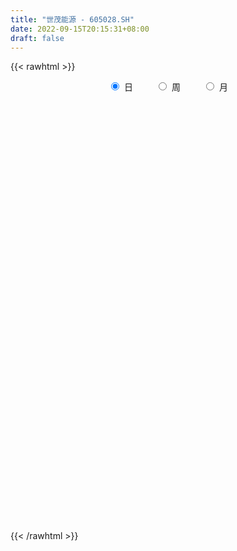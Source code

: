 ```yaml
---
title: "世茂能源 - 605028.SH"
date: 2022-09-15T20:15:31+08:00
draft: false
---
```

{{< rawhtml >}}
    <div style="text-align: center">
        <label style="padding: 1rem;"><input style="margin-right: .5rem" type="radio" name="period" value="D" checked onclick="period_change(this)">日</label>
        <label style="padding: 1rem;"><input style="margin-right: .5rem" type="radio" name="period" value="W" onclick="period_change(this)">周</label>
        <label style="padding: 1rem;"><input style="margin-right: .5rem" type="radio" name="period" value="M" onclick="period_change(this)">月</label>
    </div>
    <div id="chart" style="height: 700px;"></div> 
    <script type="text/javascript">
        const D_v = [2148.73,644.77,1553.63,1829.35,2440.6,6572.79,241136.52,162772.76,123229.86,77296.13,85795.53,70455.54,50546.79,45301.63,41842.61,48755.05,38921.57,33736.44,71998.79,69951.63,48302.53,49731.73,50644.64,40597.23,74963.63,59082.67,185243.66,122270.14,91054.02,76939.73,58597.35,120377.77,120917.78,67267.73,59501.67,43969.27,41505.37,51330.42,68704.37,59300.49,57538.94,46448.63,99945.97,75479.1,103137.13,67974.79,62028.37,27382.26,34896.62,29027.15,57764.49,81025.74,134889.4,129052.7,98395.69,83550.37,74143.72,147776.45,130220.36,132170.27,100049.07,73518.86,56923.96,71794.74,130320.2,97065.27,60049.67,62672.11,53981.0,124181.06,114284.26,77324.68,72058.64,53855.22,58017.37,102455.17,78043.53,58893.78,38714.48,61112.69,41267.63,39791.73,35626.78,41516.74,47446.15,31709.47,61825.6,53040.0,43457.22,39554.3,81838.43,75309.52,44248.43,30939.35,34801.0,23181.08,36694.26,31788.6,24788.46,22092.97,16541.73,17718.07,16863.95,16718.57,17532.28,31478.32,19620.37,26940.08,36468.33,15897.01,11047.41,18952.13,25841.63,14152.45,22137.05,10897.05,10739.2,10682.21,14321.46,13223.09,10610.77,9923.1,6997.76,9178.97,12305.98,9376.09,12342.14,12387.94,10127.08,9539.68,14289.38,9575.15,6315.96,12009.35,6767.02,7808.0,8178.75,5681.0,10421.49,6628.48,6059.96,6802.0,4335.0,7236.97,17066.63,17001.34,7957.0,10814.83,8390.15,8122.15,23449.0,18780.83,12972.3,14088.13,37876.71,62530.59,41036.44,17938.39,18728.64,102154.68,114448.1,81011.52,59592.71,42723.19,40432.84,29908.8,39191.49,22393.15,19824.55,19978.25,21595.54,22024.0,19024.48,13382.15,9871.3,10112.15,10828.02,9103.48,10020.0,11184.74,15224.0,11130.48,6816.48,5386.86,17864.48,9151.33,9374.0,10100.17,10816.48,11839.33,12663.0,10158.44,14355.15,9709.0,13771.48,11311.22,8873.0,8051.15,9246.0,12819.28,36207.13,37183.97,15287.15,21256.45,16759.0,17800.73,17453.73,11085.99,12394.15,8378.76,7901.0,6372.15,6658.0,9947.0,20231.0,17684.0,21385.27,19082.15,17218.15,9903.0,9001.3,9255.57,10493.0,11349.11,8132.0,8397.3,16427.45,11876.09,8573.41,8345.19,8755.15,12271.69,46312.78,33694.06,101291.79,117372.24,63384.99,54910.04,32531.44,27994.79,23085.15,30487.5,24959.0,38210.35,23930.0,26570.0,36299.32,104074.81,46565.0,33938.37,35598.44,23180.0,54166.0,32919.48,32697.0,23955.0,17871.63,27225.0,19697.0,29335.0,18328.0,17482.0,29835.67,24427.15,24970.52,19343.0,22457.52,23163.37,24390.0,18342.0,19445.0,22294.98,20510.0,23012.02,15555.15,15776.0,11570.15,13047.52,19499.48,12243.85,9601.3,25983.0,39620.0,22514.13,13423.15,12032.14,34742.97,26145.15,33909.0]
const D_histogram = [0.0,0.1301880342,0.3482557187,0.623219338,0.9339641527,1.2659482467,1.190181274,0.913071659,0.5273152586,0.1901223133,-0.0400386877,-0.3383762666,-0.5494395854,-0.6488121521,-0.6797873673,-0.7119443739,-0.7217502401,-0.6975188441,-0.5642038154,-0.4428866052,-0.3535849147,-0.3252396275,-0.2541586432,-0.2315526155,-0.1404314862,0.0683108363,0.2107658513,0.3490357022,0.260296636,0.0939581388,0.0451170406,0.1566178521,0.2379714014,0.2369099076,0.1671153485,0.0868742175,-0.0099461398,-0.0322878027,0.0066988239,-0.0245096758,-0.0054876445,-0.0197844122,0.039641761,0.051449393,0.085004891,0.0396176695,-0.0797637616,-0.1388896279,-0.2308609304,-0.231496151,-0.1398612205,-0.0350831577,0.1057052735,0.1963490029,0.1839934212,0.118795388,0.2259257542,0.2549715292,0.29296024,0.2968808181,0.1273181127,-0.016023006,-0.1755833724,-0.1214795139,-0.0355699514,0.007778286,-0.0161308034,-0.124939551,-0.0352750571,0.0312170908,0.0770757761,0.0761514923,0.0221669019,-0.0208139406,-0.095440586,-0.0466501199,-0.0084712207,-0.04146685,-0.066194967,-0.105353836,-0.1238231301,-0.164450259,-0.1839139242,-0.1625080037,-0.1526136322,-0.1360654325,-0.0769753306,-0.0509406677,-0.0373005401,-0.0595006851,0.0037100625,0.0111953129,-0.0160268275,-0.0571575638,-0.0817451648,-0.0823632565,-0.1347461472,-0.1590852022,-0.1552739706,-0.1668497601,-0.1679374308,-0.154991628,-0.1508060682,-0.1296507731,-0.1210088541,-0.083373052,-0.0701906572,-0.0524445963,-0.1130591203,-0.1389430862,-0.1420232281,-0.1086272035,-0.0889714309,-0.0813080928,-0.0864832006,-0.0737097317,-0.0693333488,-0.0434880703,-0.0022513549,-0.0007492218,0.0166143131,0.0231878991,0.0308974022,0.0356534267,0.0592875169,0.0742346477,0.0891659779,0.085870683,0.0768719105,0.0575748896,0.0097291241,-0.048419049,-0.0837007492,-0.1670657317,-0.1890254545,-0.2353713983,-0.2200076731,-0.1688221793,-0.0917391534,-0.0309737323,0.0119820653,0.0108635339,0.0115100674,0.0336244356,0.10178188,0.1573409035,0.1781198376,0.2055983504,0.2028199514,0.2075639057,0.1856684807,0.1943875216,0.2054405857,0.2124416734,0.2466843333,0.3020259489,0.23298541,0.1777792973,0.0482174661,0.1001801525,0.1110805491,0.1254136081,0.0304564295,-0.1472386562,-0.2344008615,-0.2648207908,-0.2217396258,-0.1643366973,-0.1548367789,-0.1448741577,-0.1718278278,-0.2086281484,-0.2460046362,-0.2697350434,-0.2428484555,-0.2189154162,-0.1899311411,-0.1454656521,-0.1315868452,-0.1398595215,-0.1778564754,-0.1714600161,-0.1703683315,-0.1505724953,-0.0948589155,-0.0518841938,0.0039458662,0.0591541159,0.0611659174,0.0589464696,-0.0403931896,-0.1410612881,-0.1514476618,-0.1713660958,-0.1103086358,-0.0397369697,0.0063856829,0.062193383,0.1222805534,0.1624761427,0.2566497162,0.2821311045,0.2753422843,0.2729443319,0.2594003902,0.2594107807,0.2462651405,0.2339358564,0.1705390749,0.1450773935,0.1252514813,0.1052445574,0.0961439274,0.0998806794,0.1316617712,0.1535273452,0.1759782117,0.1614800349,0.1510183052,0.1056383405,0.0883736721,0.0575259158,0.0356049362,0.0114125975,-0.0065794279,-0.0165361663,0.0129264572,0.0208500671,0.0001324875,-0.0004368419,-0.0011103304,0.0186103847,0.0762028244,0.0515933161,0.1483032144,0.2097087389,0.1904060272,0.1849125266,0.1324195299,0.0975904829,0.0690544588,0.0547357689,0.005919896,0.0133322167,-0.003143924,-0.0681835557,0.0090198555,0.0430372575,0.0557632862,0.0281848371,0.0201218026,-0.0187285436,0.0209300008,0.0240685872,0.0411120294,0.0326984325,0.0163535048,-0.078809739,-0.1435398718,-0.1184661563,-0.1006908363,-0.0747906167,-0.032221604,0.0001298644,0.0224664306,0.026454722,0.0295223046,0.031146533,0.0297954312,0.0093515979,-0.0086070948,-0.015112635,-0.0191694983,-0.0712129974,-0.0859872347,-0.1274854795,-0.1417863614,-0.1647710461,-0.2254414903,-0.2703004752,-0.2665436002,-0.1929759061,-0.0650289659,0.0164143664,0.0561070361,0.054659032,0.0943847253,0.0535968941,-0.0783970818]
const D_fast = [0.0,0.1627350427,0.4678666569,0.8986351107,1.4428709635,2.0913421193,2.3131204651,2.2642787648,2.010351179,1.720688812,1.4805181392,1.0975864936,0.7491632785,0.4875876738,0.2866656168,0.0765225167,-0.1137209095,-0.2638692245,-0.2716051497,-0.2610095908,-0.2601041291,-0.3130687487,-0.3055274251,-0.3408095514,-0.2847962936,-0.058976262,0.1361702158,0.3616989923,0.338034085,0.1951851226,0.1576232845,0.3082785591,0.4491249587,0.5072909418,0.4792752199,0.4207526432,0.321445751,0.2910321374,0.3316934699,0.2943575513,0.3120076715,0.2927648007,0.3621014142,0.3867713944,0.4415781151,0.406095311,0.2667729395,0.1729246663,0.0232381312,-0.0352711271,0.0213984982,0.1174057715,0.2846205211,0.4243515013,0.4579942749,0.4224950887,0.5861068934,0.6788955507,0.7901243215,0.8682651041,0.7305319269,0.5831850567,0.3797288472,0.4034628272,0.4804799019,0.5257727108,0.4978309205,0.3577872851,0.4386330149,0.5129294354,0.5780570648,0.596170654,0.5477277891,0.4995434615,0.4010566696,0.4381846057,0.4742456997,0.4308833579,0.3896064992,0.3241091712,0.2746840945,0.1929444009,0.1275022547,0.1082811742,0.0800221377,0.0625539793,0.1024002486,0.1156997445,0.120014737,0.0829394208,0.147077684,0.1573617627,0.1261329154,0.0707127881,0.0256888959,0.0044799901,-0.0815894374,-0.145699793,-0.180707054,-0.2339952835,-0.2770673119,-0.3028694161,-0.3363853734,-0.3476427715,-0.3692530661,-0.3524605269,-0.3568257965,-0.3521908847,-0.4410701887,-0.5016899261,-0.5402758751,-0.5340366514,-0.5366237365,-0.5492874216,-0.5760833296,-0.5817372936,-0.5946942478,-0.5797209869,-0.5390471103,-0.5377322826,-0.5162151694,-0.5038446087,-0.488410755,-0.4747413739,-0.4362854044,-0.4027796117,-0.3655567871,-0.3473844112,-0.3371652061,-0.3420685046,-0.3874819891,-0.4577349244,-0.5139418119,-0.6390732273,-0.7082893137,-0.8134781071,-0.8531163002,-0.8441363512,-0.7899881137,-0.7369661257,-0.6910148117,-0.6894174596,-0.6858934093,-0.6553729322,-0.5617700178,-0.4668757685,-0.4015668749,-0.3226887745,-0.2747621856,-0.2181272549,-0.1936055598,-0.1362896385,-0.0738764279,-0.0137649218,0.0821488213,0.2129969242,0.2022027378,0.1914414494,0.0739339848,0.1509417092,0.1896122431,0.2352987042,0.1479556329,-0.0665491168,-0.2123115376,-0.3089366645,-0.321290406,-0.3049716518,-0.3341809281,-0.3604368463,-0.4303474734,-0.5193048311,-0.618182478,-0.709346646,-0.743172172,-0.7739679867,-0.7924664969,-0.7843674209,-0.8033853253,-0.8466228819,-0.9290839547,-0.9655524995,-1.0070528978,-1.0249001854,-0.9929013345,-0.9628976612,-0.9060811347,-0.836084356,-0.8187810752,-0.8062639056,-0.9157018621,-1.0516352826,-1.0998835718,-1.1626435297,-1.1291632287,-1.068525805,-1.0208067317,-0.9494506858,-0.8587933771,-0.7779787521,-0.6196427495,-0.5236285851,-0.4615818343,-0.3957437037,-0.3444375478,-0.2795744622,-0.2311538172,-0.1849991373,-0.20576115,-0.1949534831,-0.1834665249,-0.1771623094,-0.1622269577,-0.1335200358,-0.0688235012,-0.0085760908,0.0578693286,0.0837411605,0.1110340071,0.0920636275,0.0968923772,0.0804260998,0.0674063542,0.0460671649,0.0264302826,0.0123395026,0.0450337404,0.0581698671,0.0374854094,0.0368068695,0.0358557984,0.0602291097,0.1368722555,0.1251610762,0.2589467781,0.3727794873,0.4010782824,0.4418129135,0.4224247993,0.4119933731,0.4007209636,0.4000862159,0.3527503171,0.3634956919,0.3462335703,0.2641480497,0.3436064247,0.388383141,0.4150499912,0.3945177515,0.3914851676,0.3479526855,0.3928437301,0.4019994633,0.4293209128,0.4290819241,0.4168253726,0.301959694,0.2013445933,0.1968017697,0.1894043806,0.196606946,0.2311205578,0.2635044922,0.291457666,0.3020596379,0.3125077967,0.3219186584,0.3280164144,0.3099104805,0.2898000141,0.2795163152,0.2706670774,0.2008203289,0.1645492829,0.0911796682,0.041432196,-0.0227452502,-0.1397760671,-0.2522101707,-0.3150891958,-0.2897654781,-0.1780757794,-0.0925288556,-0.0388094268,-0.026592673,0.0367292017,0.009340594,-0.1422526523]
const D_slow = [0.0,0.0325470085,0.1196109382,0.2754157727,0.5089068109,0.8253938726,1.1229391911,1.3512071058,1.4830359205,1.5305664988,1.5205568269,1.4359627602,1.2986028639,1.1363998258,0.966452984,0.7884668906,0.6080293305,0.4336496195,0.2925986657,0.1818770144,0.0934807857,0.0121708788,-0.051368782,-0.1092569359,-0.1443648074,-0.1272870983,-0.0745956355,0.0126632901,0.0777374491,0.1012269838,0.1125062439,0.1516607069,0.2111535573,0.2703810342,0.3121598713,0.3338784257,0.3313918908,0.3233199401,0.3249946461,0.3188672271,0.317495316,0.3125492129,0.3224596532,0.3353220014,0.3565732242,0.3664776415,0.3465367011,0.3118142942,0.2540990616,0.1962250238,0.1612597187,0.1524889293,0.1789152476,0.2280024984,0.2740008537,0.3036997007,0.3601811392,0.4239240215,0.4971640815,0.571384286,0.6032138142,0.5992080627,0.5553122196,0.5249423411,0.5160498533,0.5179944248,0.5139617239,0.4827268362,0.4739080719,0.4817123446,0.5009812886,0.5200191617,0.5255608872,0.5203574021,0.4964972556,0.4848347256,0.4827169204,0.4723502079,0.4558014662,0.4294630072,0.3985072246,0.3573946599,0.3114161788,0.2707891779,0.2326357699,0.1986194117,0.1793755791,0.1666404122,0.1573152771,0.1424401059,0.1433676215,0.1461664497,0.1421597429,0.1278703519,0.1074340607,0.0868432466,0.0531567098,0.0133854092,-0.0254330834,-0.0671455234,-0.1091298811,-0.1478777881,-0.1855793052,-0.2179919984,-0.248244212,-0.269087475,-0.2866351393,-0.2997462884,-0.3280110684,-0.36274684,-0.398252647,-0.4254094479,-0.4476523056,-0.4679793288,-0.4896001289,-0.5080275619,-0.5253608991,-0.5362329166,-0.5367957554,-0.5369830608,-0.5328294825,-0.5270325078,-0.5193081572,-0.5103948006,-0.4955729213,-0.4770142594,-0.4547227649,-0.4332550942,-0.4140371166,-0.3996433942,-0.3972111132,-0.4093158754,-0.4302410627,-0.4720074956,-0.5192638592,-0.5781067088,-0.6331086271,-0.6753141719,-0.6982489603,-0.7059923934,-0.702996877,-0.7002809936,-0.6974034767,-0.6889973678,-0.6635518978,-0.6242166719,-0.5796867125,-0.5282871249,-0.4775821371,-0.4256911606,-0.3792740405,-0.3306771601,-0.2793170136,-0.2262065953,-0.1645355119,-0.0890290247,-0.0307826722,0.0136621521,0.0257165186,0.0507615567,0.078531694,0.109885096,0.1174992034,0.0806895394,0.022089324,-0.0441158737,-0.0995507802,-0.1406349545,-0.1793441492,-0.2155626886,-0.2585196456,-0.3106766827,-0.3721778417,-0.4396116026,-0.5003237165,-0.5550525705,-0.6025353558,-0.6389017688,-0.6717984801,-0.7067633605,-0.7512274793,-0.7940924833,-0.8366845662,-0.8743276901,-0.8980424189,-0.9110134674,-0.9100270009,-0.8952384719,-0.8799469925,-0.8652103751,-0.8753086725,-0.9105739945,-0.94843591,-0.9912774339,-1.0188545929,-1.0287888353,-1.0271924146,-1.0116440688,-0.9810739305,-0.9404548948,-0.8762924657,-0.8057596896,-0.7369241185,-0.6686880356,-0.603837938,-0.5389852429,-0.4774189577,-0.4189349936,-0.3763002249,-0.3400308765,-0.3087180062,-0.2824068669,-0.258370885,-0.2334007152,-0.2004852724,-0.1621034361,-0.1181088831,-0.0777388744,-0.0399842981,-0.013574713,0.008518705,0.022900184,0.031801418,0.0346545674,0.0330097105,0.0288756689,0.0321072832,0.0373198,0.0373529218,0.0372437114,0.0369661288,0.041618725,0.0606694311,0.0735677601,0.1106435637,0.1630707484,0.2106722552,0.2569003869,0.2900052694,0.3144028901,0.3316665048,0.345350447,0.3468304211,0.3501634752,0.3493774942,0.3323316053,0.3345865692,0.3453458836,0.3592867051,0.3663329144,0.371363365,0.3666812291,0.3719137293,0.3779308761,0.3882088834,0.3963834916,0.4004718678,0.380769433,0.3448844651,0.315267926,0.2900952169,0.2713975627,0.2633421617,0.2633746278,0.2689912355,0.275604916,0.2829854921,0.2907721254,0.2982209832,0.3005588826,0.2984071089,0.2946289502,0.2898365756,0.2720333263,0.2505365176,0.2186651477,0.1832185574,0.1420257959,0.0856654233,0.0180903045,-0.0485455956,-0.0967895721,-0.1130468135,-0.1089432219,-0.0949164629,-0.0812517049,-0.0576555236,-0.0442563001,-0.0638555705]
const D_data = [['2021-07-12', 17.02, 20.42, 17.02, 20.42],['2021-07-13', 22.46, 22.46, 22.46, 22.46],['2021-07-14', 24.71, 24.71, 24.71, 24.71],['2021-07-15', 27.18, 27.18, 27.18, 27.18],['2021-07-16', 29.9, 29.9, 29.9, 29.9],['2021-07-19', 32.89, 32.89, 32.89, 32.89],['2021-07-20', 34.0, 29.6, 29.6, 34.01],['2021-07-21', 26.64, 27.14, 26.64, 29.0],['2021-07-22', 26.15, 24.76, 24.76, 26.4],['2021-07-23', 24.78, 23.91, 23.81, 25.2],['2021-07-26', 23.68, 23.99, 22.51, 24.69],['2021-07-27', 23.42, 21.76, 21.6, 23.5],['2021-07-28', 21.33, 21.31, 21.14, 22.59],['2021-07-29', 21.51, 21.56, 21.2, 21.92],['2021-07-30', 21.58, 21.68, 21.33, 21.9],['2021-08-02', 21.67, 21.06, 20.56, 21.67],['2021-08-03', 20.99, 20.75, 20.58, 21.43],['2021-08-04', 20.54, 20.72, 20.42, 20.92],['2021-08-05', 20.68, 22.06, 20.58, 22.7],['2021-08-06', 21.6, 22.23, 21.32, 22.8],['2021-08-09', 22.1, 22.1, 21.82, 23.14],['2021-08-10', 21.8, 21.39, 21.1, 21.9],['2021-08-11', 21.28, 21.96, 21.12, 22.27],['2021-08-12', 21.73, 21.4, 21.23, 21.77],['2021-08-13', 21.38, 22.4, 21.13, 22.58],['2021-08-16', 23.14, 24.64, 23.14, 24.64],['2021-08-17', 26.3, 24.86, 24.58, 27.1],['2021-08-18', 23.65, 25.79, 22.5, 26.5],['2021-08-19', 24.84, 23.33, 23.21, 25.6],['2021-08-20', 23.45, 21.82, 21.0, 23.45],['2021-08-23', 21.94, 22.78, 21.77, 23.38],['2021-08-24', 22.75, 25.06, 22.75, 25.06],['2021-08-25', 25.58, 25.39, 25.0, 26.62],['2021-08-26', 25.75, 24.8, 24.59, 25.91],['2021-08-27', 24.83, 23.95, 23.55, 25.19],['2021-08-30', 23.88, 23.56, 23.4, 24.2],['2021-08-31', 23.73, 22.95, 22.8, 23.73],['2021-09-01', 22.93, 23.59, 22.68, 23.88],['2021-09-02', 23.49, 24.44, 22.95, 24.8],['2021-09-03', 24.03, 23.62, 23.6, 24.85],['2021-09-06', 23.82, 24.25, 22.78, 24.33],['2021-09-07', 24.0, 23.88, 23.88, 24.55],['2021-09-08', 23.88, 24.98, 23.7, 25.5],['2021-09-09', 24.97, 24.66, 24.2, 25.4],['2021-09-10', 24.5, 25.16, 23.79, 26.67],['2021-09-13', 24.97, 24.24, 24.06, 25.28],['2021-09-14', 24.01, 22.9, 22.85, 24.09],['2021-09-15', 22.77, 23.13, 22.62, 23.26],['2021-09-16', 23.17, 22.2, 22.12, 23.29],['2021-09-17', 22.39, 22.94, 22.22, 23.07],['2021-09-22', 22.7, 24.22, 22.52, 24.47],['2021-09-23', 24.41, 24.87, 23.67, 25.21],['2021-09-24', 24.5, 26.04, 24.32, 26.62],['2021-09-27', 25.4, 26.19, 24.53, 27.25],['2021-09-28', 25.0, 25.3, 23.57, 25.88],['2021-09-29', 24.53, 24.59, 24.35, 26.5],['2021-09-30', 24.72, 27.05, 24.72, 27.05],['2021-10-08', 28.2, 26.69, 25.4, 29.5],['2021-10-11', 26.29, 27.27, 24.42, 27.69],['2021-10-12', 26.0, 27.27, 25.08, 28.7],['2021-10-13', 27.2, 24.9, 24.87, 27.27],['2021-10-14', 24.4, 24.51, 23.52, 25.34],['2021-10-15', 24.27, 23.49, 23.34, 24.38],['2021-10-18', 23.59, 25.84, 23.59, 25.84],['2021-10-19', 25.8, 26.63, 25.78, 27.14],['2021-10-20', 25.93, 26.51, 25.83, 27.18],['2021-10-21', 26.45, 25.79, 25.66, 26.76],['2021-10-22', 25.69, 24.38, 24.29, 26.0],['2021-10-25', 24.38, 26.82, 24.38, 26.82],['2021-10-26', 26.74, 27.02, 26.28, 27.38],['2021-10-27', 27.01, 27.18, 26.58, 28.3],['2021-10-28', 26.86, 26.85, 26.2, 27.4],['2021-10-29', 26.85, 26.15, 24.94, 26.85],['2021-11-01', 25.7, 26.1, 25.35, 26.57],['2021-11-02', 26.0, 25.41, 24.74, 26.27],['2021-11-03', 25.24, 26.9, 24.8, 27.7],['2021-11-04', 26.5, 27.05, 26.31, 27.4],['2021-11-05', 26.68, 26.22, 26.15, 27.4],['2021-11-08', 26.5, 26.19, 25.82, 26.75],['2021-11-09', 26.19, 25.83, 25.75, 27.4],['2021-11-10', 25.4, 25.9, 25.0, 26.0],['2021-11-11', 26.0, 25.4, 25.32, 26.17],['2021-11-12', 25.2, 25.41, 25.2, 25.66],['2021-11-15', 25.23, 25.83, 25.23, 26.21],['2021-11-16', 25.74, 25.68, 25.15, 26.12],['2021-11-17', 25.65, 25.75, 25.51, 25.96],['2021-11-18', 25.6, 26.43, 25.35, 26.48],['2021-11-19', 26.48, 26.22, 25.6, 26.5],['2021-11-22', 26.04, 26.16, 25.6, 26.45],['2021-11-23', 26.17, 25.67, 25.6, 26.39],['2021-11-24', 25.85, 26.85, 25.4, 26.87],['2021-11-25', 27.3, 26.37, 26.35, 27.58],['2021-11-26', 26.18, 25.9, 25.81, 26.78],['2021-11-29', 25.45, 25.53, 25.01, 25.8],['2021-11-30', 25.53, 25.52, 25.13, 25.8],['2021-12-01', 25.5, 25.7, 25.28, 25.75],['2021-12-02', 25.59, 24.83, 24.81, 25.7],['2021-12-03', 24.82, 24.86, 24.0, 25.08],['2021-12-06', 24.81, 25.03, 24.6, 25.15],['2021-12-07', 24.92, 24.68, 24.28, 25.03],['2021-12-08', 24.7, 24.63, 24.54, 24.82],['2021-12-09', 24.63, 24.69, 24.4, 24.75],['2021-12-10', 24.64, 24.48, 24.42, 24.76],['2021-12-13', 24.47, 24.62, 24.41, 24.94],['2021-12-14', 24.5, 24.41, 24.3, 24.69],['2021-12-15', 24.16, 24.78, 24.01, 24.96],['2021-12-16', 24.79, 24.51, 24.36, 24.85],['2021-12-17', 24.65, 24.56, 24.49, 24.98],['2021-12-20', 24.56, 23.35, 23.33, 24.63],['2021-12-21', 23.51, 23.4, 23.06, 23.51],['2021-12-22', 23.34, 23.44, 23.32, 23.59],['2021-12-23', 23.44, 23.82, 23.34, 23.98],['2021-12-24', 24.05, 23.65, 23.65, 24.48],['2021-12-27', 23.52, 23.44, 23.3, 23.89],['2021-12-28', 23.45, 23.15, 22.78, 23.71],['2021-12-29', 23.18, 23.26, 22.97, 23.34],['2021-12-30', 23.01, 23.07, 23.01, 23.3],['2021-12-31', 23.16, 23.3, 23.09, 23.49],['2022-01-04', 23.38, 23.58, 23.26, 23.7],['2022-01-05', 23.55, 23.12, 23.07, 23.67],['2022-01-06', 23.18, 23.3, 23.1, 23.43],['2022-01-07', 23.24, 23.17, 23.1, 23.47],['2022-01-10', 23.12, 23.17, 23.01, 23.37],['2022-01-11', 23.16, 23.12, 23.01, 23.29],['2022-01-12', 23.28, 23.4, 23.28, 23.68],['2022-01-13', 23.6, 23.38, 23.31, 23.6],['2022-01-14', 23.25, 23.46, 23.04, 23.56],['2022-01-17', 23.67, 23.27, 23.15, 23.67],['2022-01-18', 23.45, 23.17, 23.11, 23.45],['2022-01-19', 23.28, 22.96, 22.89, 23.28],['2022-01-20', 22.88, 22.39, 22.35, 23.0],['2022-01-21', 22.4, 21.9, 21.85, 22.4],['2022-01-24', 21.56, 21.82, 21.56, 22.1],['2022-01-25', 21.82, 20.73, 20.7, 21.9],['2022-01-26', 20.92, 21.0, 20.73, 21.24],['2022-01-27', 21.0, 20.26, 20.25, 21.0],['2022-01-28', 20.31, 20.68, 20.01, 20.85],['2022-02-07', 20.96, 21.06, 20.74, 21.22],['2022-02-08', 21.06, 21.53, 21.0, 21.56],['2022-02-09', 21.48, 21.55, 21.38, 21.68],['2022-02-10', 21.5, 21.5, 21.33, 21.7],['2022-02-11', 21.6, 20.97, 20.95, 21.6],['2022-02-14', 21.09, 20.9, 20.78, 21.24],['2022-02-15', 20.88, 21.15, 20.79, 21.19],['2022-02-16', 21.17, 21.93, 21.09, 22.07],['2022-02-17', 21.94, 22.12, 21.74, 22.4],['2022-02-18', 21.8, 21.94, 21.7, 22.08],['2022-02-21', 21.94, 22.23, 21.73, 22.37],['2022-02-22', 22.23, 22.01, 21.73, 22.23],['2022-02-23', 22.1, 22.21, 21.9, 22.24],['2022-02-24', 22.06, 21.93, 21.52, 22.98],['2022-02-25', 21.8, 22.38, 21.76, 22.75],['2022-02-28', 22.31, 22.58, 22.08, 22.66],['2022-03-01', 22.74, 22.71, 22.38, 23.08],['2022-03-02', 22.77, 23.32, 22.44, 23.73],['2022-03-03', 23.29, 24.03, 23.11, 24.6],['2022-03-04', 23.42, 22.64, 22.43, 23.58],['2022-03-07', 22.57, 22.64, 22.23, 22.84],['2022-03-08', 22.64, 21.3, 21.28, 22.64],['2022-03-09', 21.7, 23.43, 21.59, 23.43],['2022-03-10', 24.63, 23.18, 23.1, 24.63],['2022-03-11', 22.91, 23.4, 22.51, 24.3],['2022-03-14', 23.07, 21.89, 21.86, 23.15],['2022-03-15', 21.75, 20.08, 20.08, 22.1],['2022-03-16', 20.36, 20.35, 19.32, 20.64],['2022-03-17', 20.45, 20.54, 20.3, 20.97],['2022-03-18', 20.31, 21.29, 20.31, 21.56],['2022-03-21', 21.81, 21.57, 21.2, 21.81],['2022-03-22', 21.47, 21.0, 20.92, 21.57],['2022-03-23', 21.27, 20.91, 20.7, 21.5],['2022-03-24', 20.7, 20.24, 20.16, 20.75],['2022-03-25', 20.2, 19.75, 19.74, 20.29],['2022-03-28', 19.76, 19.31, 19.12, 19.76],['2022-03-29', 19.5, 19.05, 19.0, 19.53],['2022-03-30', 19.2, 19.42, 19.09, 19.42],['2022-03-31', 19.43, 19.26, 19.16, 19.49],['2022-04-01', 19.1, 19.22, 18.95, 19.29],['2022-04-06', 19.2, 19.39, 19.11, 19.48],['2022-04-07', 19.33, 18.96, 18.95, 19.33],['2022-04-08', 19.03, 18.49, 18.3, 19.06],['2022-04-11', 18.5, 17.76, 17.52, 18.6],['2022-04-12', 17.84, 17.98, 17.42, 17.98],['2022-04-13', 18.08, 17.68, 17.61, 18.08],['2022-04-14', 17.68, 17.72, 17.68, 17.88],['2022-04-15', 17.88, 18.15, 17.79, 18.5],['2022-04-18', 18.22, 18.07, 17.71, 18.26],['2022-04-19', 17.96, 18.35, 17.96, 18.38],['2022-04-20', 18.4, 18.54, 18.24, 18.6],['2022-04-21', 18.54, 17.95, 17.7, 18.54],['2022-04-22', 17.46, 17.82, 17.12, 18.1],['2022-04-25', 17.42, 16.21, 16.2, 17.65],['2022-04-26', 16.23, 15.45, 15.4, 16.55],['2022-04-27', 15.28, 16.03, 14.92, 16.08],['2022-04-28', 16.03, 15.56, 15.33, 16.03],['2022-04-29', 15.87, 16.43, 15.66, 16.46],['2022-05-05', 16.25, 16.7, 16.25, 16.96],['2022-05-06', 16.37, 16.55, 16.08, 16.78],['2022-05-09', 16.58, 16.83, 16.48, 16.95],['2022-05-10', 16.64, 17.13, 16.6, 17.23],['2022-05-11', 17.13, 17.13, 17.11, 17.75],['2022-05-12', 17.13, 18.21, 17.1, 18.84],['2022-05-13', 18.22, 17.77, 17.56, 18.33],['2022-05-16', 17.92, 17.53, 17.44, 18.15],['2022-05-17', 17.53, 17.68, 17.22, 18.09],['2022-05-18', 17.49, 17.62, 17.29, 18.05],['2022-05-19', 17.3, 17.88, 17.2, 18.03],['2022-05-20', 18.3, 17.81, 17.79, 18.49],['2022-05-23', 17.77, 17.88, 17.61, 17.88],['2022-05-24', 18.05, 17.14, 17.11, 18.1],['2022-05-25', 17.14, 17.45, 17.13, 17.46],['2022-05-26', 17.51, 17.46, 17.21, 17.64],['2022-05-27', 17.59, 17.4, 17.28, 17.62],['2022-05-30', 17.61, 17.5, 17.33, 17.67],['2022-05-31', 17.65, 17.69, 17.38, 17.75],['2022-06-01', 17.69, 18.2, 17.52, 18.2],['2022-06-02', 18.21, 18.31, 17.8, 18.33],['2022-06-06', 18.32, 18.55, 18.3, 18.67],['2022-06-07', 18.73, 18.23, 18.09, 18.88],['2022-06-08', 18.25, 18.33, 17.95, 18.69],['2022-06-09', 18.24, 17.84, 17.83, 18.26],['2022-06-10', 17.7, 18.1, 17.66, 18.2],['2022-06-13', 18.0, 17.86, 17.71, 18.19],['2022-06-14', 17.59, 17.87, 17.24, 17.87],['2022-06-15', 17.91, 17.74, 17.64, 18.04],['2022-06-16', 17.65, 17.71, 17.65, 17.92],['2022-06-17', 17.75, 17.73, 17.45, 17.83],['2022-06-20', 17.73, 18.28, 17.7, 18.3],['2022-06-21', 18.37, 18.13, 18.01, 18.5],['2022-06-22', 18.09, 17.75, 17.72, 18.12],['2022-06-23', 17.66, 17.95, 17.55, 17.96],['2022-06-24', 18.1, 17.95, 17.87, 18.2],['2022-06-27', 18.07, 18.27, 17.91, 18.3],['2022-06-28', 18.27, 19.0, 18.22, 19.29],['2022-06-29', 18.92, 18.12, 18.06, 18.92],['2022-06-30', 18.29, 19.93, 18.05, 19.93],['2022-07-01', 19.93, 20.08, 19.55, 21.47],['2022-07-04', 19.78, 19.37, 19.3, 20.06],['2022-07-05', 19.28, 19.66, 19.03, 19.72],['2022-07-06', 19.35, 19.08, 18.91, 19.48],['2022-07-07', 19.09, 19.2, 18.89, 19.39],['2022-07-08', 19.3, 19.22, 19.0, 19.37],['2022-07-11', 19.16, 19.38, 19.04, 19.62],['2022-07-12', 19.43, 18.85, 18.66, 19.52],['2022-07-13', 18.88, 19.5, 18.84, 19.63],['2022-07-14', 19.49, 19.23, 18.96, 19.49],['2022-07-15', 19.18, 18.42, 18.36, 19.19],['2022-07-18', 18.56, 20.26, 18.54, 20.26],['2022-07-19', 21.31, 20.09, 20.01, 21.95],['2022-07-20', 20.3, 20.04, 19.85, 20.46],['2022-07-21', 20.1, 19.58, 19.58, 20.24],['2022-07-22', 19.7, 19.8, 19.54, 20.09],['2022-07-25', 19.63, 19.34, 19.23, 19.81],['2022-07-26', 19.48, 20.38, 19.47, 20.83],['2022-07-27', 20.28, 20.11, 19.96, 20.42],['2022-07-28', 20.16, 20.42, 20.04, 20.5],['2022-07-29', 20.32, 20.21, 20.09, 20.58],['2022-08-01', 20.07, 20.12, 19.7, 20.16],['2022-08-02', 19.86, 18.86, 18.7, 20.02],['2022-08-03', 18.85, 18.77, 18.77, 19.48],['2022-08-04', 18.95, 19.73, 18.95, 20.14],['2022-08-05', 19.79, 19.71, 19.33, 20.1],['2022-08-08', 19.73, 19.9, 19.42, 20.03],['2022-08-09', 19.9, 20.29, 19.72, 20.35],['2022-08-10', 20.22, 20.39, 20.02, 20.44],['2022-08-11', 20.43, 20.46, 20.34, 20.71],['2022-08-12', 20.51, 20.36, 20.28, 20.53],['2022-08-15', 20.48, 20.43, 20.08, 20.75],['2022-08-16', 20.52, 20.49, 20.41, 20.99],['2022-08-17', 20.55, 20.52, 20.34, 20.8],['2022-08-18', 20.53, 20.28, 20.17, 20.66],['2022-08-19', 20.32, 20.25, 20.1, 20.55],['2022-08-22', 20.28, 20.36, 20.13, 20.79],['2022-08-23', 20.33, 20.39, 19.64, 20.66],['2022-08-24', 20.41, 19.64, 19.57, 20.56],['2022-08-25', 19.64, 19.9, 19.31, 19.99],['2022-08-26', 19.98, 19.36, 19.23, 20.0],['2022-08-29', 19.11, 19.47, 19.0, 19.55],['2022-08-30', 19.59, 19.16, 19.01, 19.65],['2022-08-31', 19.1, 18.32, 18.28, 19.19],['2022-09-01', 18.67, 18.04, 18.02, 18.67],['2022-09-02', 18.04, 18.32, 18.04, 18.45],['2022-09-05', 18.28, 19.21, 18.28, 19.26],['2022-09-06', 19.13, 20.32, 19.13, 20.44],['2022-09-07', 20.26, 20.27, 20.03, 20.46],['2022-09-08', 20.26, 20.09, 19.96, 20.46],['2022-09-09', 20.11, 19.71, 19.61, 20.29],['2022-09-13', 19.81, 20.38, 19.49, 20.4],['2022-09-14', 20.04, 19.42, 19.24, 20.06],['2022-09-15', 19.33, 17.79, 17.69, 19.41]]
const W_v = [8617.08,611008.0600000001,293942.1,263363.48,264239.76,534590.2200000001,426662.3,264809.92,382549.77,221309.19,273679.63,385142.48,147776.45,492882.52,421901.99,441829.64,351265.0700000001,216513.31,235537.96,284407.9,157404.29,98005.18,112289.62,108206.51,68607.96,48078.42,50200.94,55919.23,41079.08,35592.93,53596.94,69556.96,168504.17,334281.33,211849.03,105815.49,63218.1,30308.22,56422.3,51281.31,60657.07,20184.22,103507.53,88557.06,46132.05,54520.0,76589.87,47626.98,53977.29,310942.56,201906.41,144156.85,256475.94,166917.48,112456.63,116058.34,107797.89,97148.15,65962.3,113572.42,94797.12]
const W_histogram = [0.0,-0.3822678063,-0.7432688761,-0.8929089293,-0.9244432055,-0.9260542445,-0.7337689911,-0.5853522537,-0.3515385353,-0.3156097337,-0.0653655015,0.1728593383,0.3032383353,0.177253658,0.1577997694,0.2619370068,0.3289926856,0.3123818075,0.346873756,0.3386832857,0.2574490146,0.1762236186,0.128216231,0.0400741562,-0.0329564553,-0.0785721084,-0.0776308483,-0.165443701,-0.282207532,-0.3139884419,-0.2467260409,-0.1541722409,-0.0617538949,0.0577844104,0.0047661876,-0.1172626158,-0.211425857,-0.2954689614,-0.3432009593,-0.3642512679,-0.4342910399,-0.4340103484,-0.3184802394,-0.21134927,-0.1433349419,-0.0188375847,0.0631030349,0.1037198023,0.153722405,0.3285280217,0.3808305539,0.3565698108,0.4239022907,0.4822446554,0.4727205797,0.4934712894,0.4824837162,0.401301733,0.2698916499,0.268350086,0.1364403138]
const W_fast = [0.0,-0.4778347578,-1.0246530466,-1.3975203322,-1.6601654097,-1.8932900099,-1.8844470043,-1.8823683303,-1.7364392458,-1.7794128776,-1.5455100208,-1.2640703464,-1.0578817656,-1.1395530283,-1.1195569746,-0.9499354855,-0.8006316353,-0.7391470616,-0.6179366741,-0.5414563229,-0.5583283404,-0.5954978317,-0.6114511616,-0.6895746974,-0.7708444226,-0.8361031028,-0.8545695548,-0.9837433328,-1.1710590468,-1.2813370672,-1.2757561764,-1.2217454366,-1.1447655643,-1.0107811565,-1.0626078323,-1.2139522897,-1.3609719951,-1.5188823399,-1.6524145777,-1.7645277032,-1.9431402352,-2.0513621308,-2.0154520816,-1.9611584297,-1.9289778371,-1.8091898761,-1.7114734978,-1.6449267798,-1.5564935759,-1.2995559537,-1.152045783,-1.0871640734,-0.9138560209,-0.7349524923,-0.626296423,-0.482177891,-0.3725445352,-0.3534010851,-0.4173382557,-0.3517922982,-0.4495919919]
const W_slow = [0.0,-0.0955669516,-0.2813841706,-0.5046114029,-0.7357222043,-0.9672357654,-1.1506780132,-1.2970160766,-1.3849007104,-1.4638031439,-1.4801445193,-1.4369296847,-1.3611201009,-1.3168066864,-1.277356744,-1.2118724923,-1.1296243209,-1.051528869,-0.96481043,-0.8801396086,-0.815777355,-0.7717214503,-0.7396673926,-0.7296488535,-0.7378879674,-0.7575309945,-0.7769387065,-0.8182996318,-0.8888515148,-0.9673486253,-1.0290301355,-1.0675731957,-1.0830116694,-1.0685655668,-1.0673740199,-1.0966896739,-1.1495461381,-1.2234133785,-1.3092136183,-1.4002764353,-1.5088491953,-1.6173517824,-1.6969718422,-1.7498091597,-1.7856428952,-1.7903522914,-1.7745765327,-1.7486465821,-1.7102159808,-1.6280839754,-1.5328763369,-1.4437338842,-1.3377583116,-1.2171971477,-1.0990170028,-0.9756491804,-0.8550282514,-0.7547028181,-0.6872299057,-0.6201423842,-0.5860323057]
const W_data = [['2021-07-16', 17.02, 29.9, 17.02, 29.9],['2021-07-23', 32.89, 23.91, 23.81, 34.01],['2021-07-30', 23.68, 21.68, 21.14, 24.69],['2021-08-06', 21.67, 22.23, 20.42, 22.8],['2021-08-13', 22.1, 22.4, 21.1, 23.14],['2021-08-20', 23.14, 21.82, 21.0, 27.1],['2021-08-27', 21.94, 23.95, 21.77, 26.62],['2021-09-03', 23.88, 23.62, 22.68, 24.85],['2021-09-10', 23.82, 25.16, 22.78, 26.67],['2021-09-17', 24.97, 22.94, 22.12, 25.28],['2021-09-24', 22.7, 26.04, 22.52, 26.62],['2021-09-30', 25.4, 27.05, 23.57, 27.25],['2021-10-08', 28.2, 26.69, 25.4, 29.5],['2021-10-15', 26.29, 23.49, 23.34, 28.7],['2021-10-22', 23.59, 24.38, 23.59, 27.18],['2021-10-29', 24.38, 26.15, 24.38, 28.3],['2021-11-05', 25.7, 26.22, 24.74, 27.7],['2021-11-12', 26.5, 25.41, 25.0, 27.4],['2021-11-19', 25.23, 26.22, 25.15, 26.5],['2021-11-26', 26.04, 25.9, 25.4, 27.58],['2021-12-03', 25.45, 24.86, 24.0, 25.8],['2021-12-10', 24.81, 24.48, 24.28, 25.15],['2021-12-17', 24.47, 24.56, 24.01, 24.98],['2021-12-24', 24.56, 23.65, 23.06, 24.63],['2021-12-31', 23.52, 23.3, 22.78, 23.89],['2022-01-07', 23.38, 23.17, 23.07, 23.7],['2022-01-14', 23.12, 23.46, 23.01, 23.68],['2022-01-21', 23.67, 21.9, 21.85, 23.67],['2022-01-28', 21.56, 20.68, 20.01, 22.1],['2022-02-11', 20.96, 20.97, 20.74, 21.7],['2022-02-18', 21.09, 21.94, 20.78, 22.4],['2022-02-25', 21.94, 22.38, 21.52, 22.98],['2022-03-04', 22.31, 22.64, 22.08, 24.6],['2022-03-11', 22.57, 23.4, 21.28, 24.63],['2022-03-18', 23.07, 21.29, 19.32, 23.15],['2022-03-25', 21.81, 19.75, 19.74, 21.81],['2022-04-01', 19.76, 19.22, 18.95, 19.76],['2022-04-08', 19.2, 18.49, 18.3, 19.48],['2022-04-15', 18.5, 18.15, 17.42, 18.6],['2022-04-22', 18.22, 17.82, 17.12, 18.6],['2022-04-29', 17.42, 16.43, 14.92, 17.65],['2022-05-06', 16.25, 16.55, 16.08, 16.96],['2022-05-13', 16.58, 17.77, 16.48, 18.84],['2022-05-20', 17.92, 17.81, 17.2, 18.49],['2022-05-27', 17.77, 17.4, 17.11, 18.1],['2022-06-02', 17.61, 18.31, 17.33, 18.33],['2022-06-10', 18.32, 18.1, 17.66, 18.88],['2022-06-17', 18.0, 17.73, 17.24, 18.19],['2022-06-24', 17.73, 17.95, 17.55, 18.5],['2022-07-01', 18.07, 20.08, 17.91, 21.47],['2022-07-08', 19.78, 19.22, 18.89, 20.06],['2022-07-15', 19.16, 18.42, 18.36, 19.63],['2022-07-22', 18.56, 19.8, 18.54, 21.95],['2022-07-29', 19.63, 20.21, 19.23, 20.83],['2022-08-05', 20.07, 19.71, 18.7, 20.16],['2022-08-12', 19.73, 20.36, 19.42, 20.71],['2022-08-19', 20.48, 20.25, 20.08, 20.99],['2022-08-26', 20.28, 19.36, 19.23, 20.79],['2022-09-02', 19.11, 18.32, 18.02, 19.65],['2022-09-09', 18.28, 19.71, 18.28, 20.46],['2022-09-16', 19.81, 17.79, 17.69, 20.4]]
const M_v = [913567.2400000001,1574330.4000000004,1442016.3499999999,1504390.5999999999,1153464.5900000001,478773.2100000001,195277.67,171719.13,859867.8000000003,209496.92,274985.86,409679.46,886828.9199999999,477578.16,230214.69]
const M_histogram = [0.0,0.081048433,0.3890670238,0.5032241872,0.5059722761,0.3361239574,0.0407061237,-0.0295668954,-0.2881004948,-0.6191521258,-0.7158769625,-0.5964868895,-0.4716219097,-0.4872804016,-0.5022928059]
const M_fast = [0.0,0.1013105413,0.506595888,0.7465590983,0.8758002562,0.7899829268,0.504741624,0.4270768811,0.0965181579,-0.3893215044,-0.6650155818,-0.6947472312,-0.6877877288,-0.8252663211,-0.9658519269]
const M_slow = [0.0,0.0202621083,0.1175288642,0.243334911,0.36982798,0.4538589694,0.4640355003,0.4566437765,0.3846186528,0.2298306213,0.0508613807,-0.0982603417,-0.2161658191,-0.3379859195,-0.463559121]
const M_data = [['2021-07-30', 17.02, 21.68, 17.02, 34.01],['2021-08-31', 21.67, 22.95, 20.42, 27.1],['2021-09-30', 22.93, 27.05, 22.12, 27.25],['2021-10-29', 28.2, 26.15, 23.34, 29.5],['2021-11-30', 25.7, 25.52, 24.74, 27.7],['2021-12-31', 25.5, 23.3, 22.78, 25.75],['2022-01-28', 23.38, 20.68, 20.01, 23.7],['2022-02-28', 20.96, 22.58, 20.74, 22.98],['2022-03-31', 22.74, 19.26, 19.0, 24.63],['2022-04-29', 19.1, 16.43, 14.92, 19.48],['2022-05-31', 16.25, 17.69, 16.08, 18.84],['2022-06-30', 17.69, 19.93, 17.24, 19.93],['2022-07-29', 19.93, 20.21, 18.36, 21.95],['2022-08-31', 20.07, 18.32, 18.28, 20.99],['2022-09-30', 18.67, 17.79, 17.69, 20.46]]
        const D_a = [null,null,null,null,null,null,34.01,null,null,null,null,null,null,null,null,null,null,20.42,null,null,null,null,null,null,null,null,27.1,null,null,null,null,null,null,null,null,null,null,22.68,null,null,null,null,null,null,null,null,null,null,null,null,null,null,null,null,null,null,null,29.5,null,null,null,null,23.34,null,null,null,null,null,null,null,28.3,null,null,null,null,null,null,null,null,null,25.0,null,null,null,null,null,null,null,null,null,null,27.58,null,null,null,null,null,24.0,null,null,null,null,null,null,null,null,null,24.98,null,null,null,null,null,null,22.78,null,null,null,null,null,null,null,null,null,23.68,null,null,null,null,null,null,null,null,null,null,null,20.01,null,null,null,null,null,null,null,null,null,null,null,null,null,null,null,null,null,null,null,null,null,null,null,24.63,null,null,null,null,null,null,null,null,null,null,null,null,null,null,null,null,null,null,null,null,17.42,null,null,null,null,null,18.6,null,null,null,null,14.92,null,null,null,null,null,null,null,18.84,null,null,null,null,null,null,null,17.11,null,null,null,null,null,null,null,null,18.88,null,null,null,null,17.24,null,null,null,null,null,null,null,null,null,null,null,null,21.47,null,null,null,null,null,null,null,null,null,18.36,null,null,null,null,null,null,20.83,null,null,null,null,null,null,null,null,null,null,null,null,null,20.08,null,null,null,null,20.79,null,null,null,null,null,null,null,18.02,null,null,null,null,null,null,null,null,null]
const W_a = [null,34.01,null,null,null,null,null,null,null,22.12,null,null,null,null,null,28.3,null,null,null,null,null,null,null,null,null,null,null,null,null,null,null,null,null,null,null,null,null,null,null,null,14.92,null,null,null,null,null,null,null,null,null,null,null,21.95,null,null,null,null,null,18.02,null,null]
const M_a = [null,null,null,29.5,null,null,null,null,null,14.92,null,null,null,null,null]
        const D_b = [[{ coord: ['2021-07-20', 27.1] }, { coord: ['2022-03-10', 22.68] }],[{ coord: ['2022-04-12', 18.6] }, { coord: ['2022-07-15', 17.42] }],[{ coord: ['2022-07-26', 20.79] }, { coord: ['2022-09-01', 20.08] }]]
const W_b = [[{ coord: ['2021-07-23', 28.3] }, { coord: ['2022-04-29', 22.12] }]]
const M_b = []
    </script>
{{< /rawhtml >}}